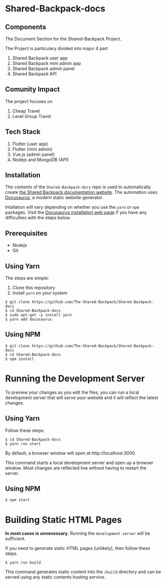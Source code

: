 # Shared-Backpack-docs

## Components

The Document Section for the Shared-Backpack Project.

The Project is particulary divided into major 4 part 

1. Shared Backpack user app
2. Shared Backpack mini admin app
3. Shared Backpack admin panel
4. Shared Backpack API

## Comunity Impact

The project focuses on 

1. Cheap Travel
2. Level Group Travel

## Tech Stack

1. Flutter (user app)
2. Flutter (mini admin)
3. Vue.js (admin panel)
4. Nodejs and MongoDB (API)

## Installation

The contents of the `Shared-Backpack-docs` repo is used to automatically create [the Shared Backpack documentation website](https://the-shared-backpack.github.io/Shared-Backpack-docs/). The automation uses [Docusaurus](https://docusaurus.io/docs/), a modern static website generator.

Intallation will vary depending on whether you use the `yarn` or `npm` packages. Visit the [Docusaurus installation web page](https://docusaurus.io/docs/installation) if you have any difficulties with the steps below.

## Prerequisites

- Nodejs
- Git 

## Using Yarn

The steps are simple:

1. Clone this repository
2. Install `yarn` on your system

```console
$ git clone https://github.com/The-Shared-Backpack/Shared-Backpack-docs
$ cd Shared-Backpack-docs
$ sudo apt-get -y install yarn
$ yarn add docusaurus
```

## Using NPM

```console
$ git clone https://github.com/The-Shared-Backpack/Shared-Backpack-docs
$ cd Shared-Backpack-docs
$ npm install
```

# Running the Development Server

To preview your changes as you edit the files, you can run a local development server that will serve your website and it will reflect the latest changes.

## Using Yarn

Follow these steps:

```console
$ cd Shared-Backpack-docs
$ yarn run start
```

By default, a browser window will open at http://localhost:3000.

This command starts a local development server and open up a browser window. Most changes are reflected live without having to restart the server.

## Using NPM

```console 
$ npm start
```

# Building Static HTML Pages

**In most cases is unnecessary**. Running the `development server` will be sufficient.

If you need to generate static HTML pages (unlikely), then follow these steps.

```console
$ yarn run build
```

This command generates static content into the `/build` directory and can be served using any static contents hosting service.

 
